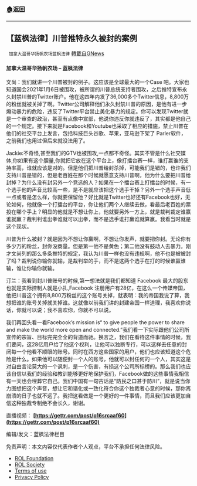 ###  [:house:返回](README.md)
---


## 【蓝枫法律】川普推特永久被封的案例
` 加拿大温哥华扬帆农场蓝枫法律` [轉載自GNews](https://gnews.org/zh-hans/2449969/)

####  加拿大温哥华扬帆农场 – 蓝枫法律 
  
文尚：我们就讲一个川普被封的例子。这应该是全球最大的一个Case 吧。大家也知道国会2021年1月6日被围攻，被所谓的川普总统支持者围攻，之后推特宣布永久封禁川普的Twitter账户。他在这四年内发了36,000多个Twitter信息，8,800万的粉丝就被关掉了啊。Twitter公司解释他们永久封禁川普的原因，是他有进一步煽动暴力的危险，违反了Twitter平台禁止美化暴力的规定。你可以发现Twitter就是一个审查的政治，甚至有点像中宣部，他说你违反你就违反了，其实都是他自己的一个规定。接下来就是Facebook和Youtube也采取了相应的措施，禁止川普在他们的社交平台上发言，包括科技巨头谷歌、苹果，亚马逊下架了 Parler软件，之前我们也用过但后来就没法用了。
 
Jackie:不奇怪,甚至我们的GTV也被围攻,一点都不奇怪。其实不管是什么社交媒体,你如果有这个胆量,你就把它放在这个平台上，像打擂台赛一样，谁打赢谁的支持率高，谁就应该是对的。但是他们把川普给封杀掉，可能我们是错的，也许我们支持川普是错的，但是老百姓在那个时候就愿意支持川普啊，他为什么要把川普给封掉？为什么没有封另外一个竞选的人？如果在一个擂台赛上打擂台的时候，有一个选手他的声音比较高一些，是不是就应该把这个选手干掉？另外一个选手声音低一点或者是怎么样，你就要保留他？好比就是Twitter也好还有Facebook也好，无论如何，他就像一个打擂台的平台，你让他们两个人继续去做，看最后老百姓的票投在哪个手上？明显的他就是不想让你上，他就要另外一方上，就是裁判裁定谁赢谁就赢？裁判判谁出拳谁就可以出拳，而不是选手谁打赢谁就算赢。我看当时就是这个现状。
 
川普为什么被封？就是因为不想让你赢啊，不想让你发声，就要把你封。无论你有多少万的粉丝，封你没商量。但是第一他不是黄色；第二他没有鼓动人去暴力。刚才文尚列的那么多条推特的规定，我认为川普一样也没有违规啊，他不也是被被封了吗？裁判说你输你就输，是裁判举的手，而不是这两个选手在打的时候谁赢谁输，谁让你输你就输。
 
汀兰：我看到封川普账号的时候,第一想法就是我们都知道 Facebook 最大的股东也就是实际控制人就是小扎,Facebook 注册用户有28亿，在这么一个传媒帝国，他把川普这个拥有8,800万粉丝的这个账号关掉，就表明：我的帝国我说了算，我想把谁的账号关掉就关掉谁。这就像以前我们讲的封建帝国一样道理，我喜欢你说话，你就可以说；我不喜欢你，你就不可以说。
 
我们再回头看一看Facebook’s mission is“ to give people the power to share and make the world more open and connected.”我们看一下实际跟他们公司所宣传的宗旨、目标完完全全的背道而驰。换言之，我们在看待这件事情的时候，我们要问，这28亿用户给了他这个权利，让他可以独断专行，可以这样去任意的封闭每一个他看不顺眼的账号。同时在西方这些国家的用户，他们也应该知道这个危险是什么。如果他可以随便封一个人的账号，他就可以封任何的一个人，其实这是对自由言论莫大的一个讽刺，是一个伤害，有损这个公司所标榜的。那么我们也应该自信以我们的经验和教训能够更好地保护我们，Facebook做的这些事情我相信有一天也会埋葬它自己。我们中国有一句古话是“防民之口甚于防川”，就是说当你力图想把这个声音，想让它和谐化或一致化符合你这个独裁者心意的时候，那你离崩溃的日子也就不远了。我把这看做是一个更好的一件事情，而且我们应该更加自信这种独裁专制绝不会长久，谢谢。
 
直播视频： **[https://gettr.com/post/p16srcaaf60](https://gettr.com/post/p16srcaaf60)**
 
编辑/发文：蓝枫法律栏目

免责声明：本文内容仅代表作者个人观点，平台不承担任何法律风险。
  
- [ROL Foundation](https://rolfoundation.org/)
- [ROL Society](https://rolsociety.org/)
- [Terms of use](https://gnews.org/terms-of-use-3/)
- [Privacy Policy](https://gnews.org/privacy-policy/)
